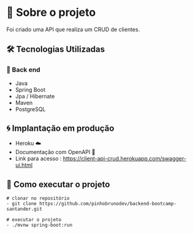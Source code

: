 # 🎯 Sobre o projeto

Foi criado uma API que realiza um CRUD de clientes.

## 🛠 Tecnologias Utilizadas

### 🧱 Back end

- Java
- Spring Boot
- Jpa / Hibernate
- Maven
- PostgreSQL

##  🌀 Implantação em produção

- Heroku ☁️
- Documentação com OpenAPI 📖 
- Link para acesso : https://client-api-crud.herokuapp.com/swagger-ui.html




## 🚀 Como executar o projeto

```
# clonar no repositório
- git clone https://github.com/pinhobrunodev/backend-bootcamp-santander.git

# executar o projeto
- ./mvnw spring-boot:run
```



